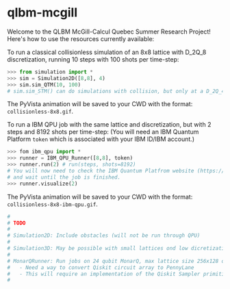 ﻿# qlbm-mcgill

Welcome to the QLBM McGill-Calcul Quebec Summer Research Project! Here's how to use the resources currently available:

To run a classical collisionless simulation of an 8x8 lattice with D_2Q_8 discretization, running 10 steps with 100 shots per time-step:

```python
>>> from simulation import *
>>> sim = Simulation2D([8,8], 4)
>>> sim.sim_QTM(10, 100)
# sim.sim_STM() can do simulations with collision, but only at a D_2Q_4 discretization
```
The PyVista animation will be saved to your CWD with the format: ```collisionless-8x8.gif```.

To run a IBM QPU job with the same lattice and discretization, but with 2 steps and 8192 shots per time-step:
(You will need an IBM Quantum Platform ```token``` which is associated with your IBM ID/IBM account.)

```python
>>> fom ibm_qpu import *
>>> runner = IBM_QPU_Runner([8,8], token)
>>> runner.run(2) # run(steps, shots=8192) 
# You will now need to check the IBM Quantum Platfrom website (https://quantum.ibm.com/workloads)
# and wait until the job is finished.
>>> runner.visualize(2)
```
The PyVista animation will be saved to your CWD with the format: ```collisionless-8x8-ibm-qpu.gif```.

```python
#
# TODO
#
# Simulation2D: Include obstacles (will not be run through QPU)
#
# Simulation3D: May be possible with small lattices ond low dicretization (D_3Q_6)
#
# MonarQRunner: Run jobs on 24 qubit MonarQ, max lattice size 256x128 or 8x8x8 collisionless
#   - Need a way to convert Qiskit circuit array to PennyLane
#   - This will require an implementation of the Qiskit Sampler primitive on the MonarQ VM
#
```
